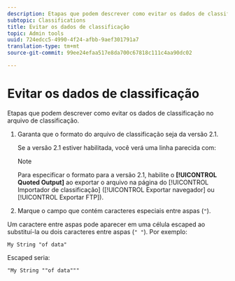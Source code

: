 ```yaml
---
description: Etapas que podem descrever como evitar os dados de classificação no arquivo de classificação.
subtopic: Classifications
title: Evitar os dados de classificação
topic: Admin tools
uuid: 724edcc5-4990-4f24-afbb-9aef301791a7
translation-type: tm+mt
source-git-commit: 99ee24efaa517e8da700c67818c111c4aa90dc02

---
```



# Evitar os dados de classificação

Etapas que podem descrever como evitar os dados de classificação no arquivo de classificação.

<!--Meike, please check this page against orginal. It might be missing information. -->

1. Garanta que o formato do arquivo de classificação seja da versão 2.1.

   Se a versão 2.1 estiver habilitada, você verá uma linha parecida com:

   >[!NOTE]
   >
   >Para especificar o formato para a versão 2.1, habilite o **[!UICONTROL Quoted Output]** ao exportar o arquivo na página do [!UICONTROL Importador de classificação] ([!UICONTROL Exportar navegador] ou [!UICONTROL Exportar FTP]).

1. Marque o campo que contém caracteres especiais entre aspas (`"`).

Um caractere entre aspas pode aparecer em uma célula escaped ao substituí-la ou dois caracteres entre aspas (`" "`). Por exemplo:

```
My String "of data"
```

Escaped seria:

```
"My String ""of data"""
```
